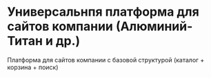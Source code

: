 # Универсальнпя платформа для сайтов компании (Алюминий-Титан и др.) #

Платформа для сайтов компании с базовой структурой (каталог + корзина + поиск)